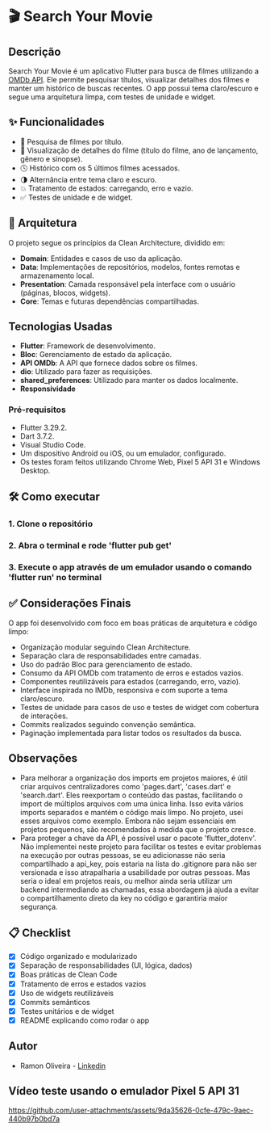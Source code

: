 # 🎬 Search Your Movie

## Descrição

Search Your Movie é um aplicativo Flutter para busca de filmes utilizando a [OMDb API](https://www.omdbapi.com/). Ele permite pesquisar títulos, visualizar detalhes dos filmes e manter um histórico de buscas recentes. O app possui tema claro/escuro e segue uma arquitetura limpa, com testes de unidade e widget.

## ✨ Funcionalidades

- 🔎 Pesquisa de filmes por título.
- 📄 Visualização de detalhes do filme (título do filme, ano de lançamento, gênero e sinopse).
- 🕓 Histórico com os 5 últimos filmes acessados.
- 🌗 Alternância entre tema claro e escuro.
- 💥 Tratamento de estados: carregando, erro e vazio.
- ✅ Testes de unidade e de widget.

## 🧠 Arquitetura

O projeto segue os princípios da Clean Architecture, dividido em:

- **Domain**: Entidades e casos de uso da aplicação.
- **Data**: Implementações de repositórios, modelos, fontes remotas e armazenamento local.
- **Presentation**: Camada responsável pela interface com o usuário (páginas, blocos, widgets).
- **Core**: Temas e futuras dependências compartilhadas.

## Tecnologias Usadas

- **Flutter**: Framework de desenvolvimento.
- **Bloc**: Gerenciamento de estado da aplicação.
- **API OMDb**: A API que fornece dados sobre os filmes.
- **dio**: Utilizado para fazer as requisições.
- **shared_preferences**: Utilizado para manter os dados localmente.
- **Responsividade**

### Pré-requisitos

- Flutter 3.29.2.
- Dart 3.7.2.
- Visual Studio Code.
- Um dispositivo Android ou iOS, ou um emulador, configurado.
- Os testes foram feitos utilizando Chrome Web, Pixel 5 API 31 e Windows Desktop.

## 🛠️ Como executar

### 1. Clone o repositório

### 2. Abra o terminal e rode 'flutter pub get'

### 3. Execute o app através de um emulador usando o comando 'flutter run' no terminal

## ✅ Considerações Finais

O app foi desenvolvido com foco em boas práticas de arquitetura e código limpo:

- Organização modular seguindo Clean Architecture.
- Separação clara de responsabilidades entre camadas.
- Uso do padrão Bloc para gerenciamento de estado.
- Consumo da API OMDb com tratamento de erros e estados vazios.
- Componentes reutilizáveis para estados (carregando, erro, vazio).
- Interface inspirada no IMDb, responsiva e com suporte a tema claro/escuro.
- Testes de unidade para casos de uso e testes de widget com cobertura de interações.
- Commits realizados seguindo convenção semântica.
- Paginação implementada para listar todos os resultados da busca.

## Observações
- Para melhorar a organização dos imports em projetos maiores, é útil criar arquivos centralizadores como 'pages.dart', 'cases.dart' e 'search.dart'. Eles reexportam o conteúdo das pastas, facilitando o import de múltiplos arquivos com uma única linha. Isso evita vários imports separados e mantém o código mais limpo. No projeto, usei esses arquivos como exemplo. Embora não sejam essenciais em projetos pequenos, são recomendados à medida que o projeto cresce.
- Para proteger a chave da API, é possível usar o pacote 'flutter_dotenv'. Não implementei neste projeto para facilitar os testes e evitar problemas na execução por outras pessoas, se eu adicionasse não seria compartilhado a api_key, pois estaria na lista do .gitignore para não ser versionada e isso atrapalharia a usabilidade por outras pessoas. Mas seria o ideal em projetos reais, ou melhor ainda seria utilizar um backend intermediando as chamadas, essa abordagem já ajuda a evitar o compartilhamento direto da key no código e garantiria maior segurança.

## 📋 Checklist

- [x] Código organizado e modularizado
- [x] Separação de responsabilidades (UI, lógica, dados)
- [x] Boas práticas de Clean Code
- [x] Tratamento de erros e estados vazios
- [x] Uso de widgets reutilizáveis
- [x] Commits semânticos
- [x] Testes unitários e de widget
- [x] README explicando como rodar o app

## Autor
- Ramon Oliveira - [Linkedin](https://www.linkedin.com/in/ramon-oliveira-developer/)

## Vídeo teste usando o emulador Pixel 5 API 31

https://github.com/user-attachments/assets/9da35626-0cfe-479c-9aec-440b97b0bd7a
